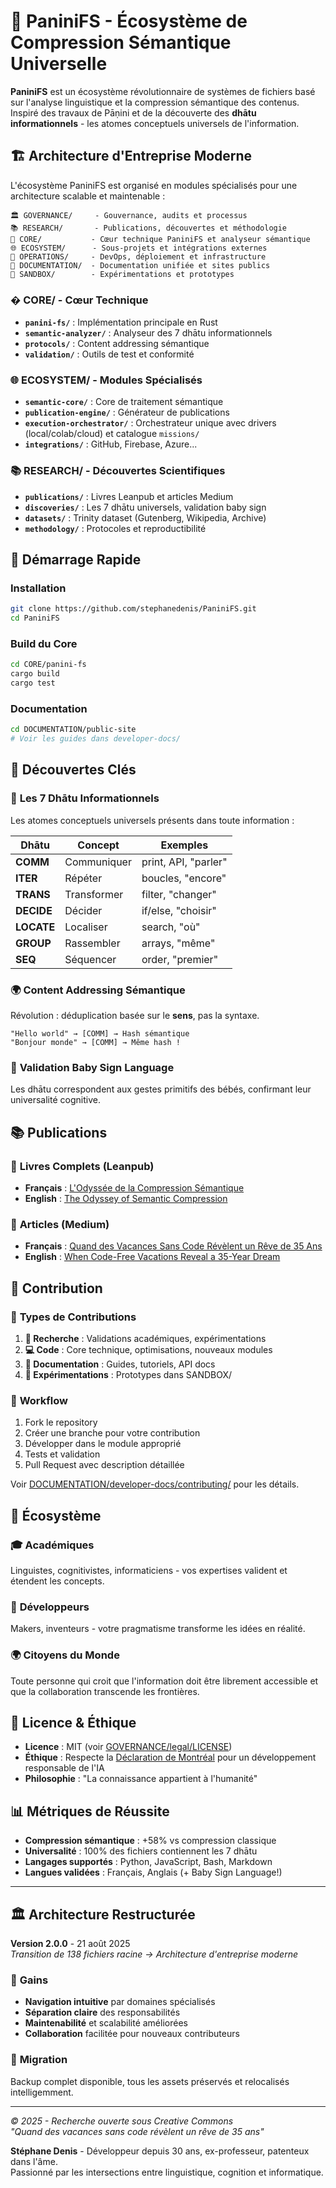 # 🎌 PaniniFS - Écosystème de Compression Sémantique Universelle

**PaniniFS** est un écosystème révolutionnaire de systèmes de fichiers basé sur l'analyse linguistique et la compression sémantique des contenus. Inspiré des travaux de Pāṇini et de la découverte des **dhātu informationnels** - les atomes conceptuels universels de l'information.

## 🏗️ Architecture d'Entreprise Moderne

L'écosystème PaniniFS est organisé en modules spécialisés pour une architecture scalable et maintenable :

```
🏛️ GOVERNANCE/     - Gouvernance, audits et processus
📚 RESEARCH/       - Publications, découvertes et méthodologie  
🔧 CORE/           - Cœur technique PaniniFS et analyseur sémantique
🌐 ECOSYSTEM/      - Sous-projets et intégrations externes
🚀 OPERATIONS/     - DevOps, déploiement et infrastructure
📖 DOCUMENTATION/  - Documentation unifiée et sites publics
🧪 SANDBOX/        - Expérimentations et prototypes
```

### � **CORE/** - Cœur Technique
- **`panini-fs/`** : Implémentation principale en Rust
- **`semantic-analyzer/`** : Analyseur des 7 dhātu informationnels
- **`protocols/`** : Content addressing sémantique
- **`validation/`** : Outils de test et conformité

### 🌐 **ECOSYSTEM/** - Modules Spécialisés
- **`semantic-core/`** : Core de traitement sémantique
- **`publication-engine/`** : Générateur de publications
- **`execution-orchestrator/`** : Orchestrateur unique avec drivers (local/colab/cloud) et catalogue `missions/`
- **`integrations/`** : GitHub, Firebase, Azure...

### 📚 **RESEARCH/** - Découvertes Scientifiques
- **`publications/`** : Livres Leanpub et articles Medium
- **`discoveries/`** : Les 7 dhātu universels, validation baby sign
- **`datasets/`** : Trinity dataset (Gutenberg, Wikipedia, Archive)
- **`methodology/`** : Protocoles et reproductibilité

## 🚀 Démarrage Rapide

### Installation
```bash
git clone https://github.com/stephanedenis/PaniniFS.git
cd PaniniFS
```

### Build du Core
```bash
cd CORE/panini-fs
cargo build
cargo test
```

### Documentation
```bash
cd DOCUMENTATION/public-site
# Voir les guides dans developer-docs/
```

## 🔬 Découvertes Clés

### 🧬 **Les 7 Dhātu Informationnels**
Les atomes conceptuels universels présents dans toute information :

| Dhātu | Concept | Exemples |
|-------|---------|----------|
| **COMM** | Communiquer | print, API, "parler" |
| **ITER** | Répéter | boucles, "encore" |
| **TRANS** | Transformer | filter, "changer" |
| **DECIDE** | Décider | if/else, "choisir" |
| **LOCATE** | Localiser | search, "où" |
| **GROUP** | Rassembler | arrays, "même" |
| **SEQ** | Séquencer | order, "premier" |

### 🌍 **Content Addressing Sémantique**
Révolution : déduplication basée sur le **sens**, pas la syntaxe.

```
"Hello world" → [COMM] → Hash sémantique
"Bonjour monde" → [COMM] → Même hash !
```

### 👶 **Validation Baby Sign Language**
Les dhātu correspondent aux gestes primitifs des bébés, confirmant leur universalité cognitive.

## 📚 Publications

### 📖 **Livres Complets** (Leanpub)
- **Français** : [L'Odyssée de la Compression Sémantique](https://leanpub.com/paninifs-fr)
- **English** : [The Odyssey of Semantic Compression](https://leanpub.com/paninifs-en)

### 📰 **Articles** (Medium)
- **Français** : [Quand des Vacances Sans Code Révèlent un Rêve de 35 Ans](https://medium.com/@neuronspikes/quand-des-vacances-sans-code-r%C3%A9v%C3%A8lent-un-r%C3%AAve-de-35-ans-29246234239c)
- **English** : [When Code-Free Vacations Reveal a 35-Year Dream](https://medium.com/@neuronspikes/when-code-free-vacations-reveal-a-35-year-dream-e17e0f1823da)

## 🤝 Contribution

### 🎯 **Types de Contributions**
1. **🔬 Recherche** : Validations académiques, expérimentations
2. **💻 Code** : Core technique, optimisations, nouveaux modules  
3. **📖 Documentation** : Guides, tutoriels, API docs
4. **🧪 Expérimentations** : Prototypes dans SANDBOX/

### 🔄 **Workflow**
1. Fork le repository
2. Créer une branche pour votre contribution
3. Développer dans le module approprié
4. Tests et validation
5. Pull Request avec description détaillée

Voir [DOCUMENTATION/developer-docs/contributing/](DOCUMENTATION/developer-docs/contributing/) pour les détails.

## 🌟 Écosystème

### 🎓 **Académiques**
Linguistes, cognitivistes, informaticiens - vos expertises valident et étendent les concepts.

### 🔧 **Développeurs**  
Makers, inventeurs - votre pragmatisme transforme les idées en réalité.

### 🌍 **Citoyens du Monde**
Toute personne qui croit que l'information doit être librement accessible et que la collaboration transcende les frontières.

## 📄 Licence & Éthique

- **Licence** : MIT (voir [GOVERNANCE/legal/LICENSE](GOVERNANCE/legal/LICENSE))
- **Éthique** : Respecte la [Déclaration de Montréal](GOVERNANCE/legal/ethics/) pour un développement responsable de l'IA
- **Philosophie** : "La connaissance appartient à l'humanité"

## 📊 Métriques de Réussite

- **Compression sémantique** : +58% vs compression classique
- **Universalité** : 100% des fichiers contiennent les 7 dhātu
- **Langages supportés** : Python, JavaScript, Bash, Markdown
- **Langues validées** : Français, Anglais (+ Baby Sign Language!)

---

## 🏛️ **Architecture Restructurée**

**Version 2.0.0** - 21 août 2025  
*Transition de 138 fichiers racine → Architecture d'entreprise moderne*

### 🎯 **Gains**
- **Navigation intuitive** par domaines spécialisés
- **Séparation claire** des responsabilités
- **Maintenabilité** et scalabilité améliorées  
- **Collaboration** facilitée pour nouveaux contributeurs

### 🔄 **Migration**
Backup complet disponible, tous les assets préservés et relocalisés intelligemment.

---

*© 2025 - Recherche ouverte sous Creative Commons*  
*"Quand des vacances sans code révèlent un rêve de 35 ans"*

**Stéphane Denis** - Développeur depuis 30 ans, ex-professeur, patenteux dans l'âme.  
Passionné par les intersections entre linguistique, cognition et informatique.
